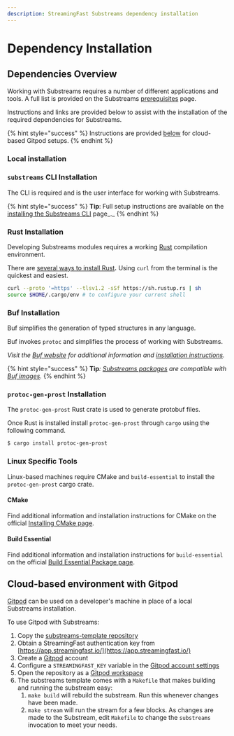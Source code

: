 ```yaml
---
description: StreamingFast Substreams dependency installation
---
```


# Dependency Installation

## Dependencies Overview

Working with Substreams requires a number of different applications and tools. A full list is provided on the Substreams [prerequisites](../getting-started/prerequisites.md) page.&#x20;

Instructions and links are provided below to assist with the installation of the required dependencies for Substreams.

{% hint style="success" %}
Instructions are provided [below](installation-requirements.md#cloud-based-gitpod-installation) for cloud-based Gitpod setups.
{% endhint %}

### Local installation

### `substreams` CLI Installation

The CLI is required and is the user interface for working with Substreams.

{% hint style="success" %}
**Tip**: Full setup instructions are available on the [installing the Substreams CLI](../getting-started/installing-the-cli.md) page_._
{% endhint %}

### Rust Installation

Developing Substreams modules requires a working [Rust](https://www.rust-lang.org/) compilation environment.

There are [several ways to install Rust](https://www.rust-lang.org/tools/install)**.**  Using `curl` from the terminal is the quickest and easiest.

```bash
curl --proto '=https' --tlsv1.2 -sSf https://sh.rustup.rs | sh
source $HOME/.cargo/env # to configure your current shell
```

### Buf Installation

Buf simplifies the generation of typed structures in any language.

Buf invokes `protoc` and simplifies the process of working with Substreams.&#x20;

_Visit the_ [_Buf website_](https://buf.build/) _for additional information and_ [_installation instructions_](https://docs.buf.build/installation)_._

{% hint style="success" %}
**Tip**_:_ [_Substreams packages_](../reference-and-specs/packages.md) _are compatible with_ [_Buf images_](https://docs.buf.build/reference/images)_._
{% endhint %}

### `protoc-gen-prost` Installation

The `protoc-gen-prost` Rust crate is used to generate protobuf files.&#x20;

Once Rust is installed install `protoc-gen-prost` through `cargo` using the following command.

```bash
$ cargo install protoc-gen-prost
```

### Linux Specific Tools

Linux-based machines require CMake and `build-essential` to install the `protoc-gen-prost` cargo crate.

#### CMake

Find additional information and installation instructions for CMake on the official  [Installing CMake page](https://cmake.org/install/).

#### Build Essential

Find additional information and installation instructions for `build-essential` on the official [Build Essential Package page](https://itsfoss.com/build-essential-ubuntu/).

## Cloud-based environment with Gitpod

[Gitpod](https://www.gitpod.io/) can be used on a developer's machine in place of a local Substreams installation.

To use Gitpod with Substreams:

1. Copy the [substreams-template repository](https://github.com/streamingfast/substreams-template/generate)
2. Obtain a StreamingFast authentication key from [https://app.streamingfast.io/](https://app.streamingfast.io/)
3. Create a [Gitpod](https://gitpod.io/) account
4. Configure a `STREAMINGFAST_KEY` variable in the [Gitpod account settings](https://gitpod.io/variables)
5. Open the repository as a [Gitpod workspace](https://gitpod.io/workspaces)
6. The substreams template comes with a `Makefile` that makes building and running the substream easy:
   1. `make build` will rebuild the substream. Run this whenever changes have been made.
   2. `make stream` will run the stream for a few blocks. As changes are made to the Substream, edit `Makefile` to change the `substreams` invocation to meet your needs.
